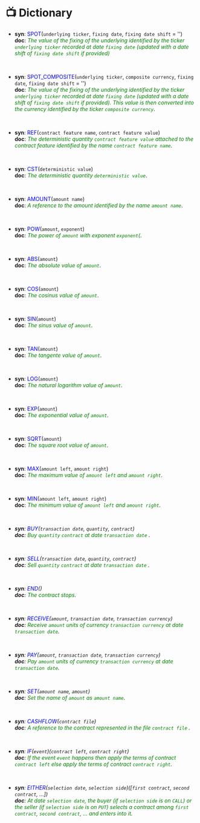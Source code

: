 # 📺 Dictionary

- **syn**: <FONT COLOR="BLUE">SPOT</FONT>(`underlying ticker`, `fixing date`, `fixing date shift` = '') <br>
**doc**: <em><FONT COLOR="GREEN">The value of the fixing of the underlying identified by the ticker `underlying ticker` recorded at date `fixing date` (updated with a date shift of `fixing date shift` if provided)</FONT></em>

<br>

- **syn**: <FONT COLOR="BLUE">SPOT_COMPOSITE</FONT>(`underlying ticker`, `composite currency`, `fixing date`, `fixing date shift` = '') <br>
**doc**: <em><FONT COLOR="GREEN">The value of the fixing of the underlying identified by the ticker `underlying ticker` recorded at date `fixing date` (updated with a date shift of `fixing date shift` if provided). This value is then converted into the currency identified by the ticker `composite currency`</FONT></em>.

<br>

- **syn**: <FONT COLOR="BLUE">REF</FONT>(`contract feature name`, `contract feature value`) <br>
**doc**: <em><FONT COLOR="GREEN">The deterministic quantity `contract feature value` attached to the contract feature identified by the name `contract feature name`</FONT></em>.

<br>

- **syn**: <FONT COLOR="BLUE">CST</FONT>(`deterministic value`) <br>
**doc**: <em><FONT COLOR="GREEN">The deterministic quantity `deterministic value`</FONT></em>.

<br>

- **syn**: <FONT COLOR="BLUE">AMOUNT</FONT>(`amount name`) <br>
**doc**: <em><FONT COLOR="GREEN">A reference to the amount identified by the name `amount name`</FONT></em>.

<br>

- **syn**: <FONT COLOR="BLUE">POW</FONT>(`amount`, `exponent`) <br>
**doc**: <em><FONT COLOR="GREEN">The power of `amount` with exponent `exponent`(</FONT></em>.

<br>

- **syn**: <FONT COLOR="BLUE">ABS</FONT>(`amount`) <br>
**doc**: <em><FONT COLOR="GREEN">The absolute value of `amount`</FONT></em>.

<br>

- **syn**: <FONT COLOR="BLUE">COS</FONT>(`amount`) <br>
**doc**: <em><FONT COLOR="GREEN">The cosinus value of `amount`</FONT></em>.

<br>

- **syn**: <FONT COLOR="BLUE">SIN</FONT>(`amount`) <br>
**doc**: <em><FONT COLOR="GREEN">The sinus value of `amount`</FONT></em>.

<br>

- **syn**: <FONT COLOR="BLUE">TAN</FONT>(`amount`) <br>
**doc**: <em><FONT COLOR="GREEN">The tangente value of `amount`</FONT></em>.

<br>

- **syn**: <FONT COLOR="BLUE">LOG</FONT>(`amount`) <br>
**doc**: <em><FONT COLOR="GREEN">The natural logarithm value of `amount`</FONT></em>.

<br>

- **syn**: <FONT COLOR="BLUE">EXP</FONT>(`amount`) <br>
**doc**: <em><FONT COLOR="GREEN">The exponential value of `amount`</FONT></em>.

<br>

- **syn**: <FONT COLOR="BLUE">SQRT</FONT>(`amount`) <br>
**doc**: <em><FONT COLOR="GREEN">The square root value of `amount`</FONT></em>.

<br>

- **syn**: <FONT COLOR="BLUE">MAX</FONT>(`amount left`, `amount right`) <br>
**doc**: <em><FONT COLOR="GREEN">The maximum value of `amount left` and `amount right`</FONT></em>.

<br>

- **syn**: <FONT COLOR="BLUE">MIN</FONT>(`amount left`, `amount right`) <br>
**doc**: <em><FONT COLOR="GREEN">The minimum value of `amount left` and `amount right`</FONT><em>.

<br>

- **syn**: <FONT COLOR="BLUE">BUY</FONT>(`transaction date`, `quantity`, `contract`) <br>
**doc**: <em><FONT COLOR="GREEN">Buy `quantity` `contract` at date `transaction date` </FONT></em>.

<br>

- **syn**: <FONT COLOR="BLUE">SELL</FONT>(`transaction date`, `quantity`, `contract`) <br>
**doc**: <em><FONT COLOR="GREEN">Sell `quantity` `contract` at date `transaction date` </FONT></em>.

<br>

- **syn**: <FONT COLOR="BLUE">END</FONT>() <br>
**doc**: <em><FONT COLOR="GREEN">The contract stops</FONT></em>.

<br>

- **syn**: <FONT COLOR="BLUE">RECEIVE</FONT>(`amount`, `transaction date`, `transaction currency`) <br>
**doc**: <em><FONT COLOR="GREEN">Receive `amount` units of currency `transaction currency` at date `transaction date`</FONT></em>.

<br>

- **syn**: <FONT COLOR="BLUE">PAY</FONT>(`amount`, `transaction date`, `transaction currency`) <br>
**doc**: <em><FONT COLOR="GREEN">Pay `amount` units of currency `transaction currency` at date `transaction date`</FONT></em>.

<br>

- **syn**: <FONT COLOR="BLUE">SET</FONT>(`amount name`, `amount`) <br>
**doc**: <em><FONT COLOR="GREEN">Set the name of `amount` as `amount name`</FONT></em>.

<br>

- **syn**: <FONT COLOR="BLUE">CASHFLOW</FONT>(`contract file`) <br>
**doc**: <em><FONT COLOR="GREEN">A reference to the contract represented in the file `contract file` </FONT><em>.

<br>

- **syn**: <FONT COLOR="BLUE">IF</FONT>(`event`)(`contract left`, `contract right`) <br>
**doc**: <em><FONT COLOR="GREEN">If the event `event` happens then apply the terms of contract `contract left` else apply the terms of contract `contract right`</FONT></em>.

<br>

- **syn**: <FONT COLOR="BLUE">EITHER</FONT>(`selection date`, `selection side`)([`first contract`, `second contract`, ...]) <br>
**doc**: <em><FONT COLOR="GREEN">At date `selection date`, the buyer (if `selection side` is on `CALL`) or the seller (if `selection side` is on `PUT`) selects a contract among `first contract`, `second contract`, ... and enters into it</FONT></em>.